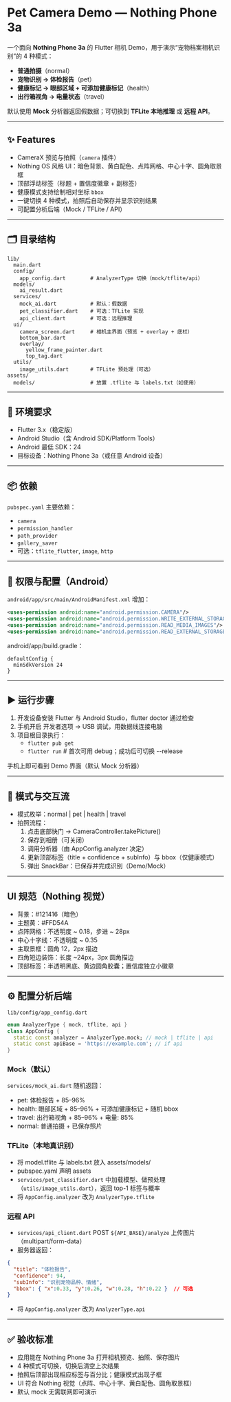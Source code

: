 # Pet Camera Demo — Nothing Phone 3a

一个面向 **Nothing Phone 3a** 的 Flutter 相机 Demo，用于演示“宠物档案相机识别”的 4 种模式：
- **普通拍摄**（normal）
- **宠物识别 → 体检报告**（pet）
- **健康标记 → 眼部区域 + 可添加健康标记**（health）
- **出行箱视角 → 电量状态**（travel）

默认使用 **Mock** 分析器返回假数据；可切换到 **TFLite 本地推理** 或 **远程 API**。

---

## ✨ Features
- CameraX 预览与拍照（`camera` 插件）
- Nothing OS 风格 UI：暗色背景、黄白配色、点阵网格、中心十字、圆角取景框
- 顶部浮动标签（标题 + 置信度徽章 + 副标签）
- 健康模式支持绘制相对坐标 `bbox`
- 一键切换 4 种模式，拍照后自动保存并显示识别结果
- 可配置分析后端（Mock / TFLite / API）

---

## 🗂️ 目录结构

```
lib/
  main.dart
  config/
    app_config.dart        # AnalyzerType 切换（mock/tflite/api）
  models/
    ai_result.dart
  services/
    mock_ai.dart           # 默认：假数据
    pet_classifier.dart    # 可选：TFLite 实现
    api_client.dart        # 可选：远程推理
  ui/
    camera_screen.dart     # 相机主界面（预览 + overlay + 底栏）
    bottom_bar.dart
    overlay/
      yellow_frame_painter.dart
      top_tag.dart
  utils/
    image_utils.dart       # TFLite 预处理（可选）
assets/
  models/                  # 放置 .tflite 与 labels.txt（如使用）
```

---

## 🔧 环境要求

- Flutter 3.x（稳定版）
- Android Studio（含 Android SDK/Platform Tools）
- Android 最低 SDK：24
- 目标设备：Nothing Phone 3a（或任意 Android 设备）

---

## 📦 依赖

`pubspec.yaml` 主要依赖：
- `camera`
- `permission_handler`
- `path_provider`
- `gallery_saver`
- 可选：`tflite_flutter`, `image`, `http`

---

## 🔐 权限与配置（Android）

`android/app/src/main/AndroidManifest.xml` 增加：
```xml
<uses-permission android:name="android.permission.CAMERA"/>
<uses-permission android:name="android.permission.WRITE_EXTERNAL_STORAGE" android:maxSdkVersion="28"/>
<uses-permission android:name="android.permission.READ_MEDIA_IMAGES"/>
<uses-permission android:name="android.permission.READ_EXTERNAL_STORAGE" android:maxSdkVersion="32"/>
```
android/app/build.gradle：
```
defaultConfig {
  minSdkVersion 24
}
```

---

## ▶️ 运行步骤

1. 开发设备安装 Flutter 与 Android Studio，flutter doctor 通过检查
2. 手机开启 开发者选项 → USB 调试，用数据线连接电脑
3. 项目根目录执行：
   - `flutter pub get`
   - `flutter run`    # 首次可用 debug；成功后可切换 --release

手机上即可看到 Demo 界面（默认 Mock 分析器）

---

## 🧠 模式与交互流

- 模式枚举：normal | pet | health | travel
- 拍照流程：
  1. 点击底部快门 → CameraController.takePicture()
  2. 保存到相册（可关闭）
  3. 调用分析器（由 AppConfig.analyzer 决定）
  4. 更新顶部标签（title + confidence + subInfo）与 bbox（仅健康模式）
  5. 弹出 SnackBar：已保存并完成识别（Demo/Mock）

---

## UI 规范（Nothing 视觉）

- 背景：#121416（暗色）
- 主题黄：#FFD54A
- 点阵网格：不透明度 ~ 0.18，步进 ~ 28px
- 中心十字线：不透明度 ~ 0.35
- 主取景框：圆角 12，2px 描边
- 四角短边装饰：长度 ~24px，3px 圆角描边
- 顶部标签：半透明黑底、黄边圆角胶囊；置信度独立小徽章

---

## ⚙️ 配置分析后端

`lib/config/app_config.dart`
```dart
enum AnalyzerType { mock, tflite, api }
class AppConfig {
  static const analyzer = AnalyzerType.mock; // mock | tflite | api
  static const apiBase = 'https://example.com'; // if api
}
```

### Mock（默认）
`services/mock_ai.dart` 随机返回：
- pet: 体检报告 + 85–96%
- health: 眼部区域 + 85–96% + 可添加健康标记 + 随机 bbox
- travel: 出行箱视角 + 85–96% + 电量: 85%
- normal: 普通拍摄 + 已保存照片

### TFLite（本地真识别）
- 将 model.tflite 与 labels.txt 放入 assets/models/
- pubspec.yaml 声明 assets
- `services/pet_classifier.dart` 中加载模型、做预处理（`utils/image_utils.dart`），返回 top-1 标签与概率
- 将 `AppConfig.analyzer` 改为 `AnalyzerType.tflite`

### 远程 API
- `services/api_client.dart` POST `${API_BASE}/analyze` 上传图片（multipart/form-data）
- 服务器返回：
```json
{
  "title": "体检报告",
  "confidence": 94,
  "subInfo": "识别宠物品种、情绪",
  "bbox": { "x":0.33, "y":0.26, "w":0.28, "h":0.22 }  // 可选
}
```
- 将 `AppConfig.analyzer` 改为 `AnalyzerType.api`

---

## ✅ 验收标准

- 应用能在 Nothing Phone 3a 打开相机预览、拍照、保存图片
- 4 种模式可切换，切换后清空上次结果
- 拍照后顶部出现相应标签与百分比；健康模式出现子框
- UI 符合 Nothing 视觉（点阵、中心十字、黄白配色、圆角取景框）
- 默认 mock 无需联网即可演示
